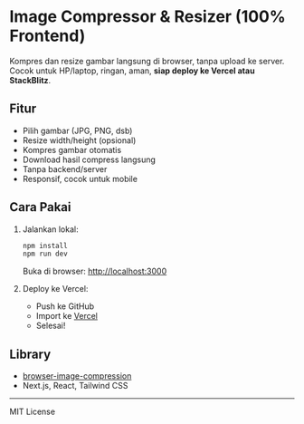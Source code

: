 # Image Compressor & Resizer (100% Frontend)

Kompres dan resize gambar langsung di browser, tanpa upload ke server.  
Cocok untuk HP/laptop, ringan, aman, **siap deploy ke Vercel atau StackBlitz**.

## Fitur
- Pilih gambar (JPG, PNG, dsb)
- Resize width/height (opsional)
- Kompres gambar otomatis
- Download hasil compress langsung
- Tanpa backend/server
- Responsif, cocok untuk mobile

## Cara Pakai
1. Jalankan lokal:
   ```sh
   npm install
   npm run dev
   ```
   Buka di browser: [http://localhost:3000](http://localhost:3000)

2. Deploy ke Vercel:
   - Push ke GitHub
   - Import ke [Vercel](https://vercel.com/import)
   - Selesai!

## Library
- [browser-image-compression](https://www.npmjs.com/package/browser-image-compression)
- Next.js, React, Tailwind CSS

---

MIT License